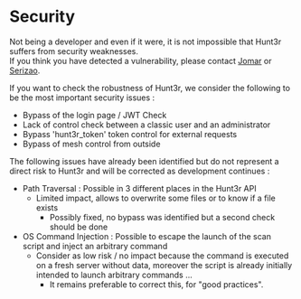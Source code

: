 # Security

Not being a developer and even if it were, it is not impossible that Hunt3r suffers from security weaknesses.  
If you think you have detected a vulnerability, please contact [Jomar](https://twitter.com/J0_mart) or [Serizao](https://twitter.com/WilliamSerizao).

If you want to check the robustness of Hunt3r, we consider the following to be the most important security issues :

  - Bypass of the login page / JWT Check
  - Lack of control check between a classic user and an administrator
  - Bypass 'hunt3r_token' token control for external requests
  - Bypass of mesh control from outside

The following issues have already been identified but do not represent a direct risk to Hunt3r and will 
be corrected as development continues :

 - Path Traversal : Possible  in 3 different places in the Hunt3r API
    - Limited impact, allows to overwrite some files or to know if a file exists
        - Possibly fixed, no bypass was identified but a second check should be done
- OS Command Injection : Possible to escape the launch of the scan script and inject an arbitrary command
    - Consider as low risk / no impact because the command is executed on a fresh server without data, 
      moreover the script is already initially intended to launch arbitrary commands ...
        - It remains preferable to correct this, for "good practices".